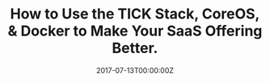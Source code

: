 ---
title: How to Use the TICK Stack, CoreOS, & Docker to Make Your SaaS Offering Better.
date: 2017-07-13T00:00:00Z
slide: https://www.slideshare.net/dms2032/how-to-use-the-tick-stack-coreos-docker-to-make-your-saas-offering-better?qid=7e64869d-4cc0-402a-85f1-ae3b5baf68ec&v=&b=&from_search=3
embedSlide: ""
video: ""
embedVideo: ""
eventName: DevOps.com  - Webinar
eventLink: http://webinars.devops.com/how-to-use-the-tick-stack-coreos-docker-to-make-your-saas-offering-better
city: ""
links: {}

---
